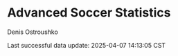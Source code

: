 # Advanced Soccer Statistics
Denis Ostroushko

<!-- gfm -->

Last successful data update: 2025-04-07 14:13:05 CST

